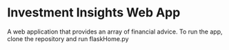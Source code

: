 # Investment Insights Web App
A web application that provides an array of financial advice.
To run the app, clone the repository and run flaskHome.py

